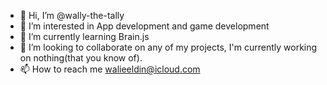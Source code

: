 - 👋 Hi, I’m @wally-the-tally
- 👀 I’m interested in App development and game development
- 🌱 I’m currently learning Brain.js
- 💞️ I’m looking to collaborate on any of my projects, I'm currently working on nothing(that you know of).
- 📫 How to reach me walieeldin@icloud.com

<!---
wally-the-tally/wally-the-tally is a ✨ special ✨ repository because its `README.md` (this file) appears on your GitHub profile.
You can click the Preview link to take a look at your changes.
--->
